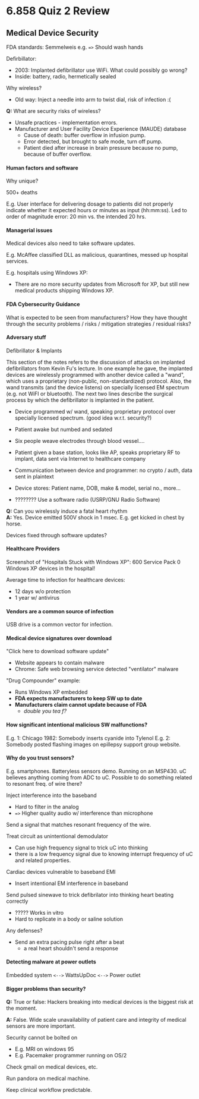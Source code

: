 6.858 Quiz 2 Review
===================

Medical Device Security
-----------------------

FDA standards: Semmelweis e.g. `=>` Should wash hands

Defirbillator:

  - 2003: Implanted defibrillator use WiFi. What could
    possibly go wrong?
  - Inside: battery, radio, hermetically sealed	

Why wireless?

  - Old way: Inject a needle into arm to twist dial, risk of infection :(

**Q:** What are security risks of wireless?

  - Unsafe practices - implementation errors.
  - Manufacturer and User Facility Device Experience (MAUDE) database
     * Cause of death: buffer overflow in infusion pump.
     * Error detected, but brought to safe mode, turn off pump.
     * Patient died after increase in brain pressure because
       no pump, because of buffer overflow.

#### Human factors and software

Why unique?

500+ deaths

E.g. User interface for delivering dosage to patients did not properly indicate
whether it expected hours or minutes as input (hh:mm:ss). Led to order of
magnitude error: 20 min vs. the intended 20 hrs.

#### Managerial issues

Medical devices also need to take software updates.

E.g. McAffee classified DLL as malicious, quarantines,
messed up hospital services.

E.g. hospitals using Windows XP:
  - There are no more security updates from Microsoft for XP, but still new medical products shipping Windows XP.


#### FDA Cybersecurity Guidance

What is expected to be seen from manufacturers? How they
have thought through the security problems / risks /
mitigation strategies / residual risks?


#### Adversary stuff

Defibrillator & Implants

This section of the notes refers to the discussion of attacks on implanted defibrillators from Kevin Fu's lecture. In one example he gave, the implanted devices are wirelessly programmed with another device called a "wand", which uses a proprietary (non-public, non-standardized) protocol. Also, the wand transmits (and the device listens) on specially licensed EM spectrum (e.g. not WiFI or bluetooth). The next two lines describe the surgical process by which the defibrillator is implanted in the patient.

  - Device programmed w/ wand, speaking proprietary protocol
    over specially licensed spectrum. (good idea w.r.t.
    security?)
  - Patient awake but numbed and sedated
  - Six people weave electrodes through blood vessel....

  - Patient given a base station, looks like AP, speaks proprietary RF to implant, 
    data sent via Internet to healthcare company

  - Communication between device and programmer: no crypto / auth, data sent in plaintext
  - Device stores:	Patient name, DOB, make & model, serial no., more...

  - ???????? Use a software radio (USRP/GNU Radio Software)

**Q:** Can you wirelessly induce a fatal heart rhythm  
**A:** Yes. Device emitted 500V shock in 1 msec. E.g. get kicked in chest by horse.

Devices fixed through software updates?

#### Healthcare Providers

Screenshot of "Hospitals Stuck with Windows XP": 600 Service Pack 0 Windows XP devices in the hospital!

Average time to infection for healthcare devices:
  - 12 days w/o protection
  - 1 year w/ antivirus

#### Vendors are a common source of infection

USB drive is a common vector for infection.

#### Medical device signatures over download

"Click here to download software update"

  - Website appears to contain malware
  - Chrome: Safe web browsing service detected "ventilator" malware

"Drug Compounder" example:

  - Runs Windows XP embedded
  - **FDA expects manufacturers to keep SW up to date**
  - **Manufacturers claim cannot update because of FDA**
      * _double you tea f?_

#### How significant intentional malicious SW malfunctions?

E.g. 1: Chicago 1982: Somebody inserts cyanide into Tylenol
E.g. 2: Somebody posted flashing images on epillepsy support group website.


#### Why do you trust sensors?

E.g. smartphones. Batteryless sensors demo. Running on an MSP430. uC believes
anything coming from ADC to uC. Possible to do something related to resonant
freq. of wire there?

Inject interference into the baseband

  - Hard to filter in the analog
  - `=>` Higher quality audio w/ interference than microphone

Send a signal that matches resonant frequency of the wire.

Treat circuit as unintentional demodulator

  - Can use high frequency signal to trick uC into thinking
  - there is a low frequency signal due to knowing interrupt
    frequency of uC and related properties.

Cardiac devices vulnerable to baseband EMI

  - Insert intentional EM interference in baseband

Send pulsed sinewave to trick defibrilator into thinking heart beating correctly

  - ????? Works in vitro
  - Hard to replicate in a body or saline solution

Any defenses?

  - Send an extra pacing pulse right after a beat
    * a real heart shouldn't send a response

#### Detecting malware at power outlets

Embedded system `<-->` WattsUpDoc `<-->` Power outlet

#### Bigger problems than security?

**Q:** True or false: Hackers breaking into medical devices is
the biggest risk at the moment.

**A:** False. Wide scale unavailability of patient care and integrity of
medical sensors are more important.

Security cannot be bolted on

  - E.g. MRI on windows 95
  - E.g. Pacemaker programmer running on OS/2

Check gmail on medical devices, etc.

Run pandora on medical machine.

Keep clinical workflow predictable.

